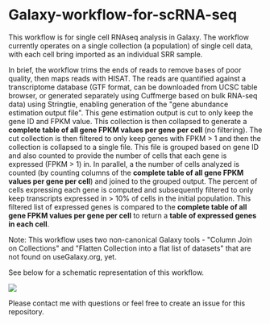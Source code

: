# Galaxy-workflow-for-scRNA-seq

This workflow is for single cell RNAseq analysis in Galaxy. The workflow currently operates on a single collection (a population) of single cell data, with each cell bring imported as an individual SRR sample. 


In brief, the workflow trims the ends of reads to remove bases of poor quality, then maps reads with HISAT. The reads are quantified against a transcriptome database (GTF format, can be downloaded from UCSC table browser, or generated separately using Cuffmerge based on bulk RNA-seq data) using Stringtie, enabling generation of the "gene abundance estimation output file". This gene estimation output is cut to only keep the gene ID and FPKM value. This collection is then collapsed to generate a **complete table of all gene FPKM values per gene per cell** (no filtering). The cut collection is then filtered to only keep genes with FPKM > 1 and then the collection is collapsed to a single file. This file is grouped based on gene ID and also counted to provide the number of cells that each gene is expressed (FPKM > 1) in. In parallel, a the number of cells analyzed is counted (by counting columns of the **complete table of all gene FPKM values per gene per cell**) and joined to the grouped output. The percent of cells expressing each gene is computed and subsequently filtered to only keep transcripts expressed in > 10% of cells in the initial population. This filtered list of expressed genes is compared to the **complete table of all gene FPKM values per gene per cell** to return a **table of expressed genes in each cell**.

Note: This workflow uses two non-canonical Galaxy tools - "Column Join on Collections" and "Flatten Collection into a flat list of datasets" that are not found on useGalaxy.org, yet. 

See below for a schematic representation of this workflow.



![](/Galaxy-workflow-for-scRNA-seq/schematic_of_scRNA-seq_pipeline.png?raw=true)









Please contact me with questions or feel free to create an issue for this repository. 
